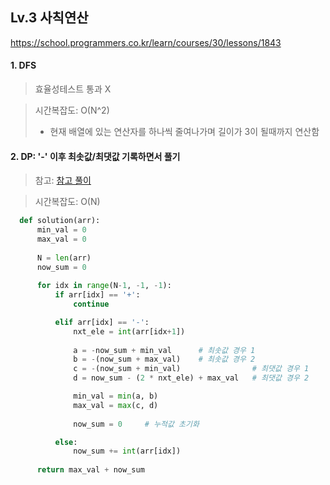 ## Lv.3 사칙연산

https://school.programmers.co.kr/learn/courses/30/lessons/1843

#### 1. DFS
> 효율성테스트 통과 X

> 시간복잡도: O(N^2)
> - 현재 배열에 있는 연산자를 하나씩 줄여나가며 길이가 3이 될때까지 연산함

#### 2. DP: '-' 이후 최솟값/최댓값 기록하면서 풀기
> 참고: [참고 풀이](https://tiktaek.tistory.com/33)

> 시간복잡도: O(N)

```python
  def solution(arr):
      min_val = 0
      max_val = 0
      
      N = len(arr)
      now_sum = 0
      
      for idx in range(N-1, -1, -1):
          if arr[idx] == '+':
              continue

          elif arr[idx] == '-':
              nxt_ele = int(arr[idx+1])
              
              a = -now_sum + min_val      # 최솟값 경우 1
              b = -(now_sum + max_val)    # 최솟값 경우 2
              c = -(now_sum + min_val)                # 최댓값 경우 1
              d = now_sum - (2 * nxt_ele) + max_val   # 최댓값 경우 2

              min_val = min(a, b)
              max_val = max(c, d)
              
              now_sum = 0     # 누적값 초기화

          else:
              now_sum += int(arr[idx])
      
      return max_val + now_sum
```
